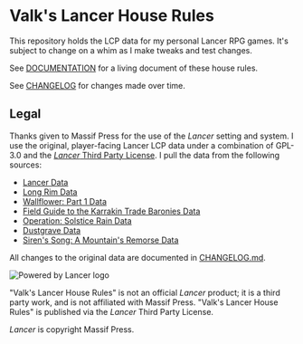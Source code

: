 # Valk's Lancer House Rules

This repository holds the LCP data for my personal Lancer RPG games. It's subject to change on a whim as I make tweaks and test changes.

See [DOCUMENTATION](DOCUMENTATION.md) for a living document of these house rules.

See [CHANGELOG](CHANGELOG.md) for changes made over time.

## Legal

Thanks given to Massif Press for the use of the _Lancer_ setting and system. I use the original, player-facing Lancer LCP data under a combination of GPL-3.0 and the [_Lancer_ Third Party License](https://massifpress.com/legal). I pull the data from the following sources:

* [Lancer Data](https://www.npmjs.com/package/@massif/lancer-data)
* [Long Rim Data](https://www.npmjs.com/package/@massif/long-rim-data)
* [Wallflower: Part 1 Data](https://www.npmjs.com/package/@massif/wallflower-data)
* [Field Guide to the Karrakin Trade Baronies Data](https://www.npmjs.com/package/@massif/ktb-data)
* [Operation: Solstice Rain Data](https://www.npmjs.com/package/@massif/osr-data)
* [Dustgrave Data](https://www.npmjs.com/package/@massif/dustgrave-data)
* [Siren's Song: A Mountain's Remorse Data](https://www.npmjs.com/package/@massif/ssmr-data)

All changes to the original data are documented in [CHANGELOG.md](https://github.com/msprijatelj/valk-lancer-houserules/blob/main/CHANGELOG.md).

![Powered by Lancer logo](https://massifpress.com/_next/image?url=%2Fimages%2Flegal%2Fpowered_by_Lancer-02.svg&w=640&q=75 "Powered by Lancer")

"Valk's Lancer House Rules" is not an official _Lancer_ product; it is a third party work, and is not affiliated with Massif Press. "Valk's Lancer House Rules" is published via the _Lancer_ Third Party License.

_Lancer_ is copyright Massif Press.

